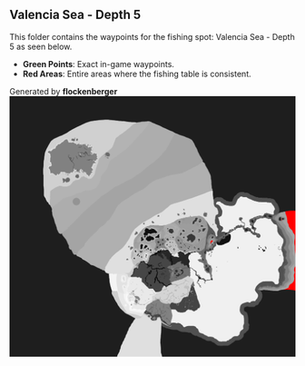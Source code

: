 ## Valencia Sea - Depth 5
This folder contains the waypoints for the fishing spot: Valencia Sea - Depth 5 as seen below.

- **Green Points**: Exact in-game waypoints.
- **Red Areas**: Entire areas where the fishing table is consistent.

Generated by **flockenberger**
![Valencia Sea - Depth 5](./Preview.png?raw=true "Valencia Sea - Depth 5")